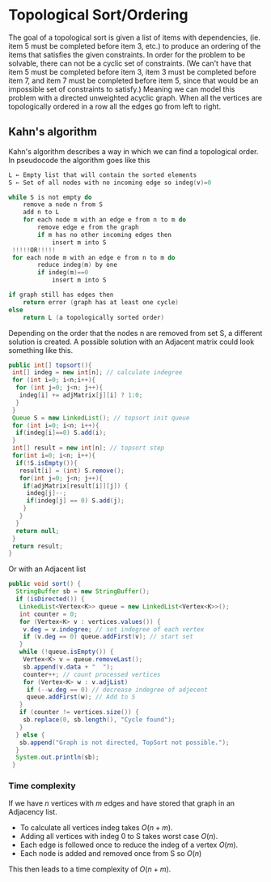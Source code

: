 # Topological Sort/Ordering

The goal of a topological sort is given a list of items with dependencies, (ie. item 5 must be completed before item 3, etc.) to produce an ordering of the items that satisfies the given constraints. In order for the problem to be solvable, there can not be a cyclic set of constraints. (We can't have that item 5 must be completed before item 3, item 3 must be completed before item 7, and item 7 must be completed before item 5, since that would be an impossible set of constraints to satisfy.) Meaning we can model this problem with a directed unweighted acyclic graph. When all the vertices are topologically ordered in a row all the edges go from left to right.

## Kahn's algorithm

Kahn's algorithm describes a way in which we can find a topological order. In pseudocode the algorithm goes like this

```c
L ← Empty list that will contain the sorted elements
S ← Set of all nodes with no incoming edge so indeg(v)=0

while S is not empty do
    remove a node n from S
    add n to L
    for each node m with an edge e from n to m do
        remove edge e from the graph
        if m has no other incoming edges then
            insert m into S
 !!!!!OR!!!!!
 for each node m with an edge e from n to m do
        reduce indeg(m) by one
        if indeg(m)==0
            insert m into S

if graph still has edges then
    return error (graph has at least one cycle)
else 
    return L (a topologically sorted order)
```

Depending on the order that the nodes n are removed from set S, a different solution is created. A possible solution with an Adjacent matrix could look something like this.

```java
public int[] topsort(){
 int[] indeg = new int[n]; // calculate indegree
 for (int i=0; i<n;i++){
  for (int j=0; j<n; j++){
   indeg[i] += adjMatrix[j][i] ? 1:0;
  } 
 }
 Queue S = new LinkedList(); // topsort init queue
 for (int i=0; i<n; i++){
  if(indeg[i]==0) S.add(i);
 }
 int[] result = new int[n]; // topsort step
 for(int i=0; i<n; i++){
  if(!S.isEmpty()){
   result[i] = (int) S.remove();
   for(int j=0; j<n; j++){
    if(adjMatrix[result[i]][j]) {
     indeg[j]--;
     if(indeg[j] == 0) S.add(j);
    } 
   } 
  }
  return null;
 }
 return result;
}
```

Or with an Adjacent list

```java
public void sort() {
  StringBuffer sb = new StringBuffer();
  if (isDirected()) {
   LinkedList<Vertex<K>> queue = new LinkedList<Vertex<K>>();
   int counter = 0;
   for (Vertex<K> v : vertices.values()) {
    v.deg = v.indegree; // set indegree of each vertex
    if (v.deg == 0) queue.addFirst(v); // start set
   }
   while (!queue.isEmpty()) {
    Vertex<K> v = queue.removeLast();
    sb.append(v.data + "  ");
    counter++; // count processed vertices
    for (Vertex<K> w : v.adjList)
     if (--w.deg == 0) // decrease indegree of adjecent
     queue.addFirst(w); // Add to S
   }
   if (counter != vertices.size()) {
    sb.replace(0, sb.length(), "Cycle found");
   }
  } else {
   sb.append("Graph is not directed, TopSort not possible.");
  }
  System.out.println(sb);
 }
```

### Time complexity

If we have $n$ vertices with $m$ edges and have stored that graph in an Adjacency list.

- To calculate all vertices indeg takes $O(n+m)$.
- Adding all vertices with indeg 0 to S takes worst case $O(n)$.
- Each edge is followed once to reduce the indeg of a vertex $O(m)$.
- Each node is added and removed once from S so $O(n)$

This then leads to a time complexity of $O(n+m)$.
